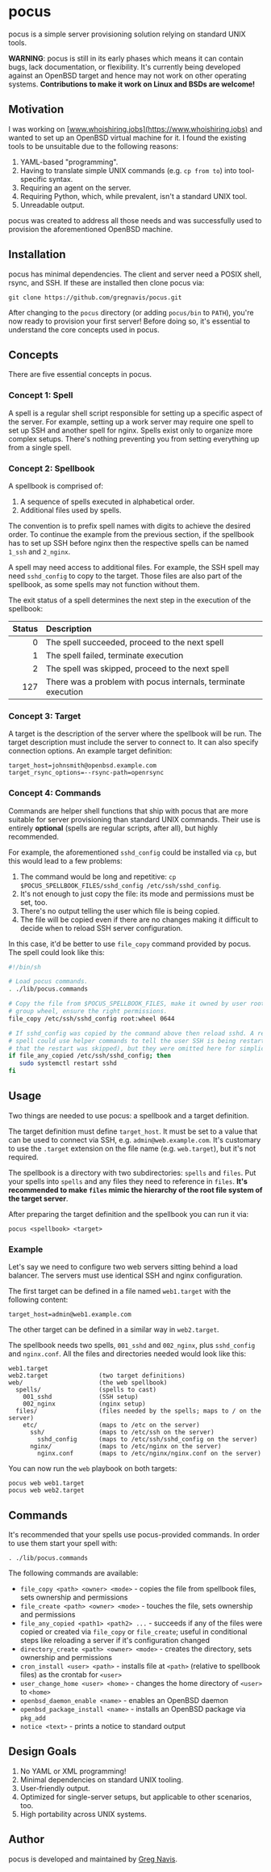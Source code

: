 # pocus

pocus is a simple server provisioning solution relying on standard UNIX tools.

**WARNING**: pocus is still in its early phases which means it can contain bugs,
lack documentation, or flexibility. It's currently being developed against an
OpenBSD target and hence may not work on other operating systems.
**Contributions to make it work on Linux and BSDs are welcome!**

## Motivation

I was working on [www.whoishiring.jobs](https://www.whoishiring.jobs) and wanted
to set up an OpenBSD virtual machine for it. I found the existing tools to be
unsuitable due to the following reasons:

1. YAML-based "programming".
2. Having to translate simple UNIX commands (e.g. `cp from to`) into
  tool-specific syntax.
3. Requiring an agent on the server.
4. Requiring Python, which, while prevalent, isn't a standard UNIX tool.
5. Unreadable output.

pocus was created to address all those needs and was successfully used to
provision the aforementioned OpenBSD machine.

## Installation

pocus has minimal dependencies. The client and server need a POSIX shell, rsync,
and SSH. If these are installed then clone pocus via:

```
git clone https://github.com/gregnavis/pocus.git
```

After changing to the `pocus` directory (or adding `pocus/bin` to `PATH`),
you're now ready to provision your first server! Before doing so, it's essential
to understand the core concepts used in pocus.

## Concepts

There are five essential concepts in pocus.

### Concept 1: Spell

A spell is a regular shell script responsible for setting up a specific aspect
of the server. For example, setting up a work server may require one spell to
set up SSH and another spell for nginx. Spells exist only to organize more
complex setups. There's nothing preventing you from setting everything up from a
single spell.

### Concept 2: Spellbook

A spellbook is comprised of:

1. A sequence of spells executed in alphabetical order.
2. Additional files used by spells.

The convention is to prefix spell names with digits to achieve the desired
order. To continue the example from the previous section, if the spellbook has
to set up SSH before nginx then the respective spells can be named `1_ssh`
and `2_nginx`.

A spell may need access to additional files. For example, the SSH spell may need
`sshd_config` to copy to the target. Those files are also part of the spellbook,
as some spells may not function without them.

The exit status of a spell determines the next step in the execution of
the spellbook:

| Status | Description                                                   |
| -----: | :------------------------------------------------------------ |
|      0 | The spell succeeded, proceed to the next spell                |
|      1 | The spell failed, terminate execution                         |
|      2 | The spell was skipped, proceed to the next spell              |
|    127 | There was a problem with pocus internals, terminate execution |

### Concept 3: Target

A target is the description of the server where the spellbook will be run. The
target description must include the server to connect to. It can also specify
connection options. An example target definition:

```
target_host=johnsmith@openbsd.example.com
target_rsync_options=--rsync-path=openrsync
```

### Concept 4: Commands

Commands are helper shell functions that ship with pocus that are more suitable
for server provisioning than standard UNIX commands. Their use is entirely
**optional** (spells are regular scripts, after all), but highly recommended.

For example, the aforementioned `sshd_config` could be installed via `cp`, but
this would lead to a few problems:

1. The command would be long and repetitive: `cp $POCUS_SPELLBOOK_FILES/sshd_config /etc/ssh/sshd_config`.
2. It's not enough to just copy the file: its mode and permissions must be
   set, too.
3. There's no output telling the user which file is being copied.
4. The file will be copied even if there are no changes making it difficult to
   decide when to reload SSH server configuration.

In this case, it'd be better to use `file_copy` command provided by pocus. The
spell could look like this:

```sh
#!/bin/sh

# Load pocus commands.
. ./lib/pocus.commands

# Copy the file from $POCUS_SPELLBOOK_FILES, make it owned by user root and
# group wheel, ensure the right permissions.
file_copy /etc/ssh/sshd_config root:wheel 0644

# If sshd_config was copied by the command above then reload sshd. A real-world
# spell could use helper commands to tell the user SSH is being restarted (or
# that the restart was skipped), but they were omitted here for simplicity.
if file_any_copied /etc/ssh/sshd_config; then
   sudo systemctl restart sshd
fi
```

## Usage

Two things are needed to use pocus: a spellbook and a target definition.

The target definition must define `target_host`. It must be set to a value that
can be used to connect via SSH, e.g. `admin@web.example.com`. It's customary to
use the `.target` extension on the file name (e.g. `web.target`), but it's
not required.

The spellbook is a directory with two subdirectories: `spells` and `files`. Put
your spells into `spells` and any files they need to reference in `files`.
**It's recommended to make `files` mimic the hierarchy of the root file system
of the target server**.

After preparing the target definition and the spellbook you can run it via:

```
pocus <spellbook> <target>
```

### Example

Let's say we need to configure two web servers sitting behind a load balancer.
The servers must use identical SSH and nginx configuration.

The first target can be defined in a file named `web1.target` with the following
content:

```
target_host=admin@web1.example.com
```

The other target can be defined in a similar way in `web2.target`.

The spellbook needs two spells, `001_sshd` and `002_nginx`, plus `sshd_config`
and `nginx.conf`. All the files and directories needed would look like this:

```
web1.target
web2.target              (two target definitions)
web/                     (the web spellbook)
  spells/                (spells to cast)
    001_sshd             (SSH setup)
    002_nginx            (nginx setup)
  files/                 (files needed by the spells; maps to / on the server)
    etc/                 (maps to /etc on the server)
      ssh/               (maps to /etc/ssh on the server)
        sshd_config      (maps to /etc/ssh/sshd_config on the server)
      nginx/             (maps to /etc/nginx on the server)
        nginx.conf       (maps to /etc/nginx/nginx.conf on the server)
```

You can now run the `web` playbook on both targets:

```
pocus web web1.target
pocus web web2.target
```

## Commands

It's recommended that your spells use pocus-provided commands. In order to use
them start your spell with:

```
. ./lib/pocus.commands
```

The following commands are available:

- `file_copy <path> <owner> <mode>` - copies the file from spellbook files, sets ownership and permissions
- `file_create <path> <owner> <mode>` - touches the file, sets ownership and permissions
- `file_any_copied <path1> <path2> ...` - succeeds if any of the files were copied or created via `file_copy` or `file_create`; useful in conditional steps like reloading a server if it's configuration changed
- `directory_create <path> <owner> <mode>` - creates the directory, sets ownership and permissions
- `cron_install <user> <path>` - installs file at `<path>` (relative to spellbook files) as the crontab for `<user>`
- `user_change_home <user> <home>` - changes the home directory of `<user>` to `<home>`
- `openbsd_daemon_enable <name>` - enables an OpenBSD daemon
- `openbsd_package_install <name>` - installs an OpenBSD package via `pkg_add`
- `notice <text>` - prints a notice to standard output

## Design Goals

1. No YAML or XML programming!
2. Minimal dependencies on standard UNIX tooling.
3. User-friendly output.
4. Optimized for single-server setups, but applicable to other scenarios, too.
5. High portability across UNIX systems.

## Author

pocus is developed and maintained by [Greg Navis](https://www.gregnavis.com/).
